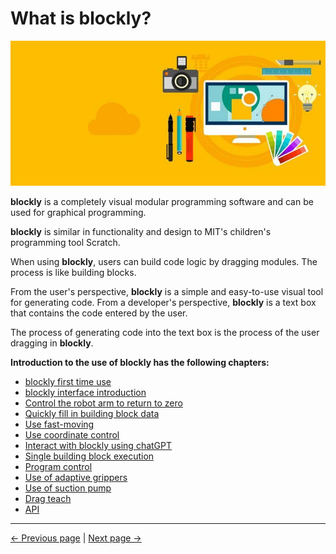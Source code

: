 # What is blockly?

<img src="..\resources\1-blockly\images\myblockly界面.jpg" />

**blockly** is a completely visual modular programming software and can be used for graphical programming.

**blockly** is similar in functionality and design to MIT's children's programming tool Scratch.

When using **blockly**, users can build code logic by dragging modules. The process is like building blocks.

From the user's perspective, **blockly** is a simple and easy-to-use visual tool for generating code. From a developer's perspective, **blockly** is a text box that contains the code entered by the user.

The process of generating code into the text box is the process of the user dragging in **blockly**.



**Introduction to the use of blockly has the following chapters:**

- [blockly first time use](1-blocklyFirstUse.md)
- [blockly interface introduction](2-interfaceDescription.md)
- [Control the robot arm to return to zero](3-littleCase.md)
- [Quickly fill in building block data](4-autofill.md)
- [Use fast-moving](5-quickMove.md)
- [Use coordinate control](6-useCoords.md)
- [Interact with blockly using chatGPT](7-chatGPT.md)
- [Single building block execution](8-singleStep.md)
- [Program control](9-program.md)
- [Use of adaptive grippers](10-gripperUse.md)
- [Use of suction pump](11-pumpUse.md)
- [Drag teach](12-dragTeach.md)
- [API](13-api.md)

---

[← Previous page](../0-community/README.md) | [Next page →](./1-myBlocklyFirstUse.md)

